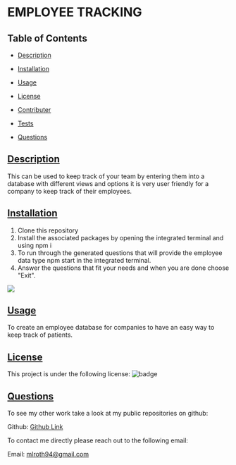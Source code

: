 # EMPLOYEE TRACKING

## Table of Contents

* [Description](#description)

* [Installation](#installation)

* [Usage](#usage)

* [License](#license)

* [Contributer](#contributer)

* [Tests](#tests)

* [Questions](#questions)
 
 ## [Description](#table-of-contents)
 This can be used to keep track of your team by entering them into a database with different views and options it is very user friendly for a company to keep track of their employees.

 ## [Installation](#table-of-contents)
 1. Clone this repository 
 2. Install the associated packages by opening the integrated terminal and using npm i 
 3. To run through the generated questions that will provide the employee data type npm start in the integrated terminal. 
 4. Answer the questions  that fit your needs and when you are done choose "Exit".

<img src="/Users/monicayuh/Code/Challenges/week-12/employee-tracking/assets/emplTrack.gif"/>

 ## [Usage](#table-of-contents)
 To create an employee database for companies to have an easy way to keep track of patients.

 ## [License](#table-of-contents) 
 This project is under the following license: 
 ![badge](https://img.shields.io/badge/license-MIT-blue )

 ## [Questions](#table-of-contents)

 To see my other work take a look at my public repositories on github:

 Github: [Github Link](https://github.com/moyuh)


 To contact me directly please reach out to the following email:

 Email: [mlroth94@gmail.com](mailto:mlroth94@gmail.com)

